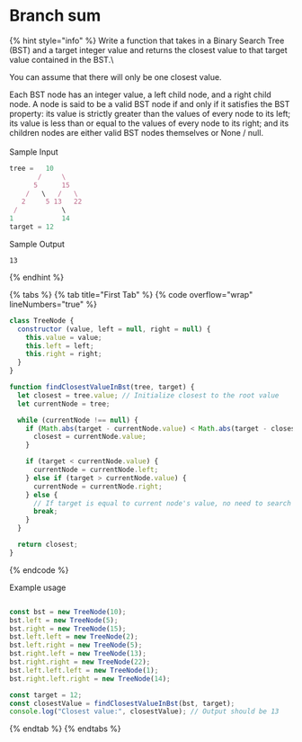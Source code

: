 # Branch sum

{% hint style="info" %}
Write a function that takes in a Binary Search Tree (BST) and a target integer value and returns the closest value to that target value contained in the BST.\


You can assume that there will only be one closest value.

Each BST node has an integer value, a left child node, and a right child node. A node is said to be a valid BST node if and only if it satisfies the BST property: its value is strictly greater than the values of every node to its left; its value is less than or equal to the values of every node to its right; and its children nodes are either valid BST nodes themselves or None / null.\
\
Sample Input

```javascript
tree =   10
       /     \
      5      15
    /   \   /   \
   2     5 13   22
 /           \
1            14
target = 12
```

Sample Output

```
13
```
{% endhint %}



{% tabs %}
{% tab title="First Tab" %}
{% code overflow="wrap" lineNumbers="true" %}
```javascript
class TreeNode {
  constructor (value, left = null, right = null) {
    this.value = value;
    this.left = left;
    this.right = right;
  }
}

function findClosestValueInBst(tree, target) {
  let closest = tree.value; // Initialize closest to the root value
  let currentNode = tree;

  while (currentNode !== null) {
    if (Math.abs(target - currentNode.value) < Math.abs(target - closest)) {
      closest = currentNode.value;
    }

    if (target < currentNode.value) {
      currentNode = currentNode.left;
    } else if (target > currentNode.value) {
      currentNode = currentNode.right;
    } else {
      // If target is equal to current node's value, no need to search further
      break;
    }
  }

  return closest;
}
```
{% endcode %}

Example usage

```javascript

const bst = new TreeNode(10);
bst.left = new TreeNode(5);
bst.right = new TreeNode(15);
bst.left.left = new TreeNode(2);
bst.left.right = new TreeNode(5);
bst.right.left = new TreeNode(13);
bst.right.right = new TreeNode(22);
bst.left.left.left = new TreeNode(1);
bst.right.left.right = new TreeNode(14);

const target = 12;
const closestValue = findClosestValueInBst(bst, target);
console.log("Closest value:", closestValue); // Output should be 13
```
{% endtab %}
{% endtabs %}
